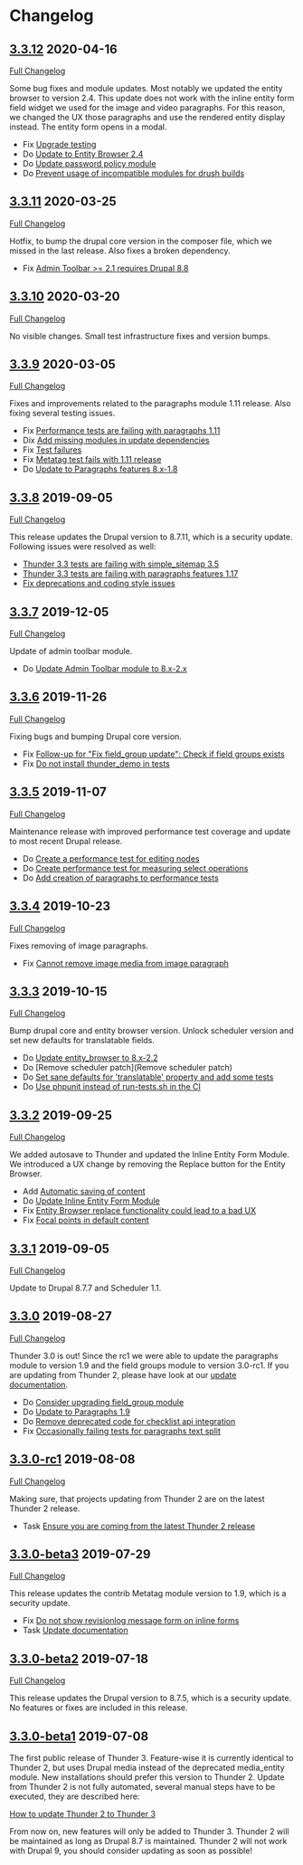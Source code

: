 # Changelog

## [3.3.12](https://github.com/thunder/thunder-distribution/tree/3.3.12) 2020-04-16
[Full Changelog](https://github.com/thunder/thunder-distribution/compare/3.3.11...3.3.12)

Some bug fixes and module updates. Most notably we updated the entity browser to version 2.4. This update does not work
with the inline entity form field widget we used for the image and video paragraphs. For this reason, we changed the UX
those paragraphs and use the rendered entity display instead. The entity form opens in a modal.

- Fix [Upgrade testing](https://www.drupal.org/node/3127775)
- Do [Update to Entity Browser 2.4](https://www.drupal.org/node/3127484)
- Do [Update password policy module](https://www.drupal.org/node/3127479)
- Do [Prevent usage of incompatible modules for drush builds](https://www.drupal.org/node/3123859)

## [3.3.11](https://github.com/thunder/thunder-distribution/tree/3.3.11) 2020-03-25
[Full Changelog](https://github.com/thunder/thunder-distribution/compare/3.3.10...3.3.11)

Hotfix, to bump the drupal core version in the composer file, which we missed in the last release. Also fixes a broken dependency.

- Fix [Admin Toolbar >= 2.1 requires Drupal 8.8](https://www.drupal.org/project/thunder/issues/3122336)

## [3.3.10](https://github.com/thunder/thunder-distribution/tree/3.3.10) 2020-03-20
[Full Changelog](https://github.com/thunder/thunder-distribution/compare/3.3.9...3.3.10)

No visible changes. Small test infrastructure fixes and version bumps.

## [3.3.9](https://github.com/thunder/thunder-distribution/tree/3.3.9) 2020-03-05
[Full Changelog](https://github.com/thunder/thunder-distribution/compare/3.3.8...3.3.9)

Fixes and improvements related to the paragraphs module 1.11 release. Also fixing several testing issues.

- Fix [Performance tests are failing with paragraphs 1.11](https://www.drupal.org/node/3115061)
- Dix [Add missing modules in update dependencies](https://www.drupal.org/node/3102123)
- Fix [Test failures](https://www.drupal.org/node/3114591)
- Fix [Metatag test fails with 1.11 release](https://www.drupal.org/node/3104801)
- Do [Update to Paragraphs features 8.x-1.8](https://www.drupal.org/node/3116379)

## [3.3.8](https://github.com/thunder/thunder-distribution/tree/3.3.8) 2019-09-05
[Full Changelog](https://github.com/thunder/thunder-distribution/compare/3.3.7...3.3.8)

This release updates the Drupal version to 8.7.11, which is a security update. Following issues were resolved as well:

 - [Thunder 3.3 tests are failing with simple_sitemap 3.5](https://www.drupal.org/node/3101277)
 - [Thunder 3.3 tests are failing with paragraphs features 1.17](https://www.drupal.org/node/3100643)
 - [Fix deprecations and coding style issues](https://www.drupal.org/node/3100288)

## [3.3.7](https://github.com/thunder/thunder-distribution/tree/3.3.7) 2019-12-05
[Full Changelog](https://github.com/thunder/thunder-distribution/compare/3.3.6...3.3.7)

Update of admin toolbar module.

- Do [Update Admin Toolbar module to 8.x-2.x](https://www.drupal.org/node/3097026)

## [3.3.6](https://github.com/thunder/thunder-distribution/tree/3.3.6) 2019-11-26
[Full Changelog](https://github.com/thunder/thunder-distribution/compare/3.3.5...3.3.6)

Fixing bugs and bumping Drupal core version.

- Fix [Follow-up for "Fix field_group update": Check if field groups exists](https://www.drupal.org/node/3087938)
- Fix [Do not install thunder_demo in tests](https://www.drupal.org/node/3094367)

## [3.3.5](https://github.com/thunder/thunder-distribution/tree/3.3.5) 2019-11-07
[Full Changelog](https://github.com/thunder/thunder-distribution/compare/3.3.4...3.3.5)

Maintenance release with improved performance test coverage and update to most recent Drupal release.

- Do [Create a performance test for editing nodes](https://www.drupal.org/node/3089695)
- Do [Create performance test for measuring select operations](https://www.drupal.org/node/3092267)
- Do [Add creation of paragraphs to performance tests](https://www.drupal.org/node/3092996)

## [3.3.4](https://github.com/thunder/thunder-distribution/tree/3.3.4) 2019-10-23
[Full Changelog](https://github.com/thunder/thunder-distribution/compare/3.3.3...3.3.4)

Fixes removing of image paragraphs.

- Fix [Cannot remove image media from image paragraph](https://www.drupal.org/node/3088809)

## [3.3.3](https://github.com/thunder/thunder-distribution/tree/3.3.3) 2019-10-15
[Full Changelog](https://github.com/thunder/thunder-distribution/compare/3.3.2...3.3.3)

Bump drupal core and entity browser version. Unlock scheduler version and set new defaults for translatable fields.

- Do [Update entity_browser to 8.x-2.2](https://www.drupal.org/node/3065999)
- Do [Remove scheduler patch](Remove scheduler patch)
- Do [Set sane defaults for 'translatable' property and add some tests](https://www.drupal.org/node/2918993)
- Do [Use phpunit instead of run-tests.sh in the CI](https://www.drupal.org/node/3083508)

## [3.3.2](https://github.com/thunder/thunder-distribution/tree/3.3.2) 2019-09-25
[Full Changelog](https://github.com/thunder/thunder-distribution/compare/3.3.1...3.3.2)

We added autosave to Thunder and updated the Inline Entity Form Module. We introduced a UX change by removing the
Replace button for the Entity Browser.

- Add [Automatic saving of content](https://www.drupal.org/node/2828088)
- Do [Update Inline Entity Form Module](https://www.drupal.org/node/3083045)
- Fix [Entity Browser replace functionality could lead to a bad UX](https://www.drupal.org/node/3080403)
- Fix [Focal points in default content](https://www.drupal.org/node/3083350)

## [3.3.1](https://github.com/thunder/thunder-distribution/tree/3.3.1) 2019-09-05
[Full Changelog](https://github.com/thunder/thunder-distribution/compare/3.3.0...3.3.1)

Update to Drupal 8.7.7 and Scheduler 1.1.

## [3.3.0](https://github.com/thunder/thunder-distribution/tree/3.3.0) 2019-08-27
[Full Changelog](https://github.com/thunder/thunder-distribution/compare/3.3.0-rc1...3.3.0)

Thunder 3.0 is out! Since the rc1 we were able to update the paragraphs module to version 1.9 and the field groups
module to version 3.0-rc1.
If you are updating from Thunder 2, please have look at our [update documentation](https://thunder.github.io/thunder-documentation/update-2-to-3).

- Do [Consider upgrading field_group module](https://www.drupal.org/node/3059646)
- Do [Update to Paragraphs 1.9](https://www.drupal.org/node/3042078)
- Do [Remove deprecated code for checklist api integration](https://www.drupal.org/node/3040952)
- Fix [Occasionally failing tests for paragraphs text split](https://www.drupal.org/node/3073791)

## [3.3.0-rc1](https://github.com/thunder/thunder-distribution/tree/3.3.0-rc1) 2019-08-08
[Full Changelog](https://github.com/thunder/thunder-distribution/compare/3.3.0-beta3...3.3.0-rc1)

Making sure, that projects updating from Thunder 2 are on the latest Thunder 2 release.

- Task [Ensure you are coming from the latest Thunder 2 release](https://www.drupal.org/project/thunder/issues/3064515)

## [3.3.0-beta3](https://github.com/thunder/thunder-distribution/tree/3.3.0-beta3) 2019-07-29
[Full Changelog](https://github.com/thunder/thunder-distribution/compare/3.3.0-beta2...3.3.0-beta3)

This release updates the contrib Metatag module version to 1.9, which is a security update.

- Fix [Do not show revisionlog message form on inline forms](https://www.drupal.org/project/thunder/issues/3055350)
- Task [Update documentation](https://www.drupal.org/project/thunder/issues/3069987)

## [3.3.0-beta2](https://github.com/thunder/thunder-distribution/tree/3.3.0-beta2) 2019-07-18
[Full Changelog](https://github.com/thunder/thunder-distribution/compare/3.3.0-beta1...3.3.0-beta2)

This release updates the Drupal version to 8.7.5, which is a security update. No features or fixes are included in this
release.

## [3.3.0-beta1](https://github.com/thunder/thunder-distribution/tree/3.3.0-beta1) 2019-07-08

The first public release of Thunder 3. Feature-wise it is currently identical to Thunder 2, but uses Drupal media instead
of the deprecated media_entity module. New installations should prefer this version to Thunder 2.
Update from Thunder 2 is not fully automated, several manual steps have to be executed, they are described here:

[How to update Thunder 2 to Thunder 3](https://thunder.github.io/thunder-documentation/update-2-to-3)

From now on, new features will only be added to Thunder 3. Thunder 2 will be maintained as long as Drupal 8.7 is
maintained.
Thunder 2 will not work with Drupal 9, you should consider updating as soon as possible!
